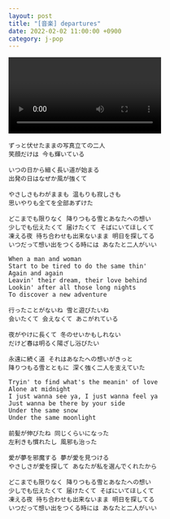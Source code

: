 ```yaml
---
layout: post
title: "[音楽] departures"
date: 2022-02-02 11:00:00 +0900
category: j-pop
---
```


<div class="video-container">
    <video id="player" class="video-js vjs-default-skin vjs-big-play-centered" data-json="/public/json/departures.json"></video>
</div>

```
ずっと伏せたままの写真立ての二人
笑顔だけは 今も輝いている

いつの日から細く長い道が始まる
出発の日はなぜか風が強くて

やさしさもわがままも 温もりも寂しさも
思いやりも全てを全部あずけた

どこまでも限りなく 降りつもる雪とあなたへの想い
少しでも伝えたくて 届けたくて そばにいてほしくて
凍える夜 待ち合わせも出来ないまま 明日を探してる
いつだって想い出をつくる時には あなたと二人がいい

When a man and woman
Start to be tired to do the same thin'
Again and again
Leavin' their dream, their love behind
Lookin' after all those long nights
To discover a new adventure

行ったことがないね 雪と遊びたいね
会いたくて 会えなくて あこがれている

夜がやけに長くて 冬のせいかもしれない
だけど春は明るく陽ざし浴びたい

永遠に続く道 それはあなたへの想いがきっと
降りつもる雪とともに 深く強く二人を支えていた

Tryin' to find what's the meanin' of love
Alone at midnight
I just wanna see ya, I just wanna feel ya
Just wanna be there by your side
Under the same snow
Under the same moonlight

前髪が伸びたね 同じくらいになった
左利きも慣れたし 風邪も治った

愛が夢を邪魔する 夢が愛を見つける
やさしさが愛を探して あなたが私を選んでくれたから

どこまでも限りなく 降りつもる雪とあなたへの想い
少しでも伝えたくて 届けたくて そばにいてほしくて
凍える夜 待ち合わせも出来ないまま 明日を探してる
いつだって想い出をつくる時には あなたと二人がいい
```
